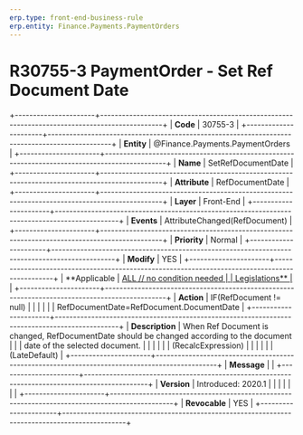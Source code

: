 ```yaml
---
erp.type: front-end-business-rule
erp.entity: Finance.Payments.PaymentOrders
---
```


# R30755-3 PaymentOrder - Set Ref Document Date
+----------------------+-----------------------------------------------------------------------------------------------+
| **Code**             | 30755-3                                                                                       |
+----------------------+-----------------------------------------------------------------------------------------------+
| **Entity**           | @Finance.Payments.PaymentOrders                                                                                  |
+----------------------+-----------------------------------------------------------------------------------------------+
| **Name**             | SetRefDocumentDate                                                                            |
+----------------------+-----------------------------------------------------------------------------------------------+
| **Attribute**        | RefDocumentDate                                                                               |
+----------------------+-----------------------------------------------------------------------------------------------+
| **Layer**            | Front-End                                                                                     |
+----------------------+-----------------------------------------------------------------------------------------------+
| **Events**           | AttributeChanged(RefDocument)                                                                 |
+----------------------+-----------------------------------------------------------------------------------------------+
| **Priority**         | Normal                                                                                        |
+----------------------+-----------------------------------------------------------------------------------------------+
| **Modify**           | YES                                                                                           |
+----------------------+-----------------------------------------------------------------------------------------------+
| **Applicable         | [ALL // no condition needed                                                                   |
| Legislations**       | ](https://confluence.erp.net/display/techdoc/Country+Specific+Functionality)                  |
+----------------------+-----------------------------------------------------------------------------------------------+
| **Action**           | IF(RefDocument != null)                                                                       |
|                      |                                                                                               |
|                      | RefDocumentDate=RefDocument.DocumentDate                                                      |
+----------------------+-----------------------------------------------------------------------------------------------+
| **Description**      | When Ref Document is changed, RefDocumentDate should be changed according to the document     |
|                      | date of the selected document.                                                                |
|                      |                                                                                               |
|                      | (RecalcExpression)                                                                            |
|                      |                                                                                               |
|                      | (LateDefault)                                                                                 |
+----------------------+-----------------------------------------------------------------------------------------------+
| **Message**          |                                                                                               |
+----------------------+-----------------------------------------------------------------------------------------------+
| **Version**          | Introduced: 2020.1                                                                            |
|                      |                                                                                               |
|                      |                                                                                               |
+----------------------+-----------------------------------------------------------------------------------------------+
| **Revocable**        | YES                                                                                           |
+----------------------+-----------------------------------------------------------------------------------------------+

  

  

  
